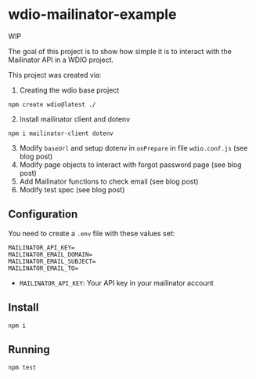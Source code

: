 # wdio-mailinator-example

WIP

The goal of this project is to show how simple it is to interact with the Mailinator API in a WDIO project.

This project was created via:

1. Creating the wdio base project

```
npm create wdio@latest ./
```

2. Install mailinator client and dotenv

```
npm i mailinator-client dotenv
```

3. Modify `baseUrl` and setup dotenv in `onPrepare` in file `wdio.conf.js` (see blog post)
4. Modify page objects to interact with forgot password page (see blog post)
5. Add Mailinator functions to check email (see blog post)
6. Modify test spec (see blog post)

## Configuration

You need to create a `.env` file with these values set:

```
MAILINATOR_API_KEY=
MAILINATOR_EMAIL_DOMAIN=
MAILINATOR_EMAIL_SUBJECT=
MAILINATOR_EMAIL_TO=
```

- `MAILINATOR_API_KEY`: Your API key in your mailinator account

## Install

```
npm i
```

## Running

```
npm test
```
